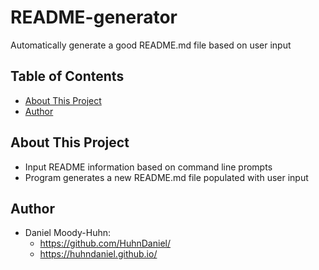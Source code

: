 # README-generator
Automatically generate a good README.md file based on user input
## Table of Contents
- [About This Project](#about-this-project)
- [Author](#author)
## About This Project
- Input README information based on command line prompts
- Program generates a new README.md file populated with user input
## Author
- Daniel Moody-Huhn: 
  - https://github.com/HuhnDaniel/
  - https://huhndaniel.github.io/
